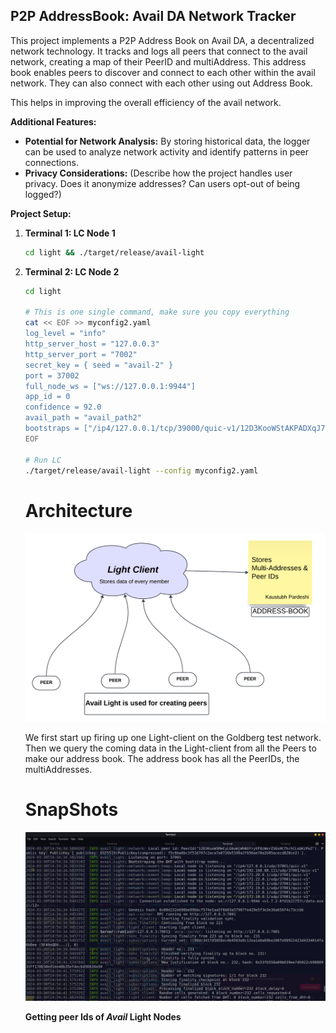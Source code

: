 ## P2P AddressBook: Avail DA Network Tracker

This project implements a P2P Address Book on Avail DA, a decentralized network technology. It tracks and logs all peers that connect to the avail network, creating a map of their PeerID and multiAddress. This address book enables peers to discover and connect to each other within the avail network. They can also connect with each other using out Address Book.

This helps in improving the overall efficiency of the avail network.

**Additional Features:**

- **Potential for Network Analysis:** By storing historical data, the logger can be used to analyze network activity and identify patterns in peer connections.
- **Privacy Considerations:** (Describe how the project handles user privacy. Does it anonymize addresses? Can users opt-out of being logged?)

**Project Setup:**

1. **Terminal 1: LC Node 1**

   ```bash
   cd light && ./target/release/avail-light
   ```

2. **Terminal 2: LC Node 2**

   ```bash
   cd light

   # This is one single command, make sure you copy everything
   cat << EOF >> myconfig2.yaml
   log_level = "info"
   http_server_host = "127.0.0.3"
   http_server_port = "7002"
   secret_key = { seed = "avail-2" }
   port = 37002
   full_node_ws = ["ws://127.0.0.1:9944"]
   app_id = 0
   confidence = 92.0
   avail_path = "avail_path2"
   bootstraps = ["/ip4/127.0.0.1/tcp/39000/quic-v1/12D3KooWStAKPADXqJ7cngPYXd2mSANpdgh1xQ34aouufHA2xShz"]
   EOF

   # Run LC
   ./target/release/avail-light --config myconfig2.yaml
   ```

   <h1>Architecture</h1>

   <img src="readmeImages/archi (1).png" alt="Creating_peerID" width="800px">

   <br>

   We first start up firing up one Light-client on the Goldberg test network. Then we query the coming data in the Light-client from all the Peers to make our address book. The address book has all the PeerIDs, the multiAddresses.

   <h1>SnapShots</h1>

   <img src="readmeImages/2.jpeg" alt="Creating_peerID" width="800px">

   **Getting peer Ids of _Avail_ Light Nodes**
